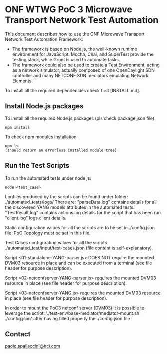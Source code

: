 ONF WTWG PoC 3 Microwave Transport Network Test Automation
==============================================

This document describes how to use the ONF Microwave Transport Network Test
Automation Framework:
  - The framework is based on Node.js, the well-known runtime environment for
    JavaScript. Mocha, Chai, and SuperTest provide the testing stack, while
    Grunt is used to automate tasks.
  - The framework could also be used to create a Test Environment, acting as a
    network simulator, actually composed of one OpenDaylight SDN controller
    and many NETCONF SDN mediators emulating Network Elements.

To install all the required dependencies check first [INSTALL.md].

Install Node.js packages
------------------------

To install all the required Node.js packages (pls check package.json file):

```
npm install
```


To check npm modules installation

```
npm ls
(should return an errorless installed module tree)
```

Run the Test Scripts
----------------------------------

To run the automated tests under node js:

```
node <test_case>
```

Logfiles produced by the scripts can be found under folder: ./automated_tests/logs/
There are:
"parseData.log" contains details for all the discovered YANG models attributes in the automated tests.
"TestResult.log" contains actions log details for the script that has been run.
"client.log" logs client details.

Static configuration values for all the scripts are to be set in ./config.json file. PoC Topology must be set in this file.

Test Cases configuration values for all the scripts ./automated_test/input/test-cases.json (file content is self-explanatory).


Script <01-standalone-YANG-parser.js> DOES NOT require the mounted DVM03 resource in place and can be executed from a terminal (see file header for purpose description).

Script <02-netconfserver-YANG-parser.js> requires the mounted DVM03 resource in place (see file header for purpose description).

Script <03-netconfserver-YANG.js> requires the mounted DVM03 resource in place (see file header for purpose description).


In order to mount the PoC3 netconf server (DVM03) it is possible to leverage the script: './test-env/base-mediator/mediator-mount.sh ./config.json' after having filled properly the ./config.json file



Contact
-------

paolo.spallaccini@hcl.com

[README.md]:README.md


